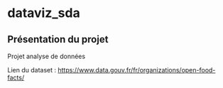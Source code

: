 # dataviz_sda

## Présentation du projet
Projet analyse de données

Lien du dataset :  https://www.data.gouv.fr/fr/organizations/open-food-facts/


